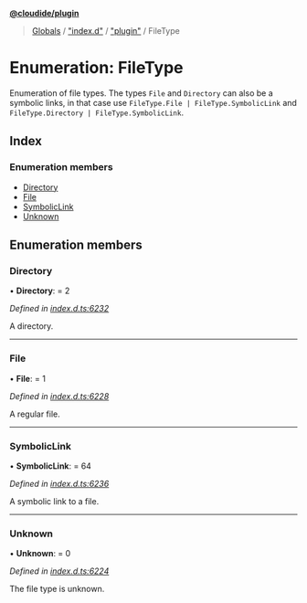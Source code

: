 **[@cloudide/plugin](../README.md)**

> [Globals](../README.md) / ["index.d"](../modules/_index_d_.md) / ["plugin"](../modules/_index_d_._plugin_.md) / FileType

# Enumeration: FileType

Enumeration of file types. The types `File` and `Directory` can also be
a symbolic links, in that case use `FileType.File | FileType.SymbolicLink` and
`FileType.Directory | FileType.SymbolicLink`.

## Index

### Enumeration members

* [Directory](_index_d_._plugin_.filetype.md#directory)
* [File](_index_d_._plugin_.filetype.md#file)
* [SymbolicLink](_index_d_._plugin_.filetype.md#symboliclink)
* [Unknown](_index_d_._plugin_.filetype.md#unknown)

## Enumeration members

### Directory

•  **Directory**:  = 2

*Defined in [index.d.ts:6232](https://github.com/huaweicloud/cloudide-plugin-api/blob/1ab5ef8/index.d.ts#L6232)*

A directory.

___

### File

•  **File**:  = 1

*Defined in [index.d.ts:6228](https://github.com/huaweicloud/cloudide-plugin-api/blob/1ab5ef8/index.d.ts#L6228)*

A regular file.

___

### SymbolicLink

•  **SymbolicLink**:  = 64

*Defined in [index.d.ts:6236](https://github.com/huaweicloud/cloudide-plugin-api/blob/1ab5ef8/index.d.ts#L6236)*

A symbolic link to a file.

___

### Unknown

•  **Unknown**:  = 0

*Defined in [index.d.ts:6224](https://github.com/huaweicloud/cloudide-plugin-api/blob/1ab5ef8/index.d.ts#L6224)*

The file type is unknown.
